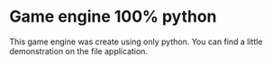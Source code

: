 # Game engine 100% python
  This game engine was create using only python. You can find a little demonstration on the file application.
